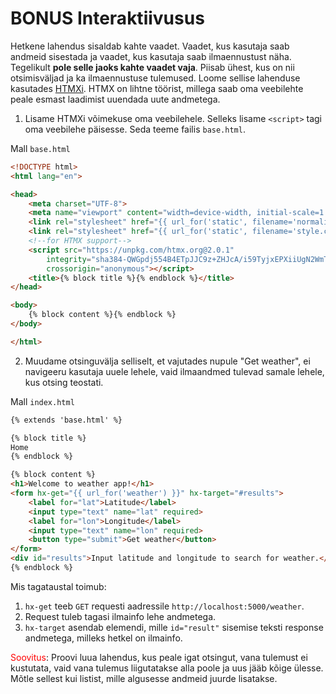 # BONUS Interaktiivusus

Hetkene lahendus sisaldab kahte vaadet. Vaadet, kus kasutaja saab andmeid sisestada ja vaadet, kus kasutaja saab ilmaennustust näha. Tegelikult **pole selle jaoks kahte vaadet vaja**. Piisab ühest, kus on nii otsimisväljad ja ka ilmaennustuse tulemused. Loome sellise lahenduse kasutades [HTMXi](https://htmx.org/). HTMX on lihtne töörist, millega saab oma veebilehte peale esmast laadimist uuendada uute andmetega.

1. Lisame HTMXi võimekuse oma veebilehele. Selleks lisame `<script>` tagi oma veebilehe päisesse. Seda teeme failis `base.html`.

Mall `base.html`
```html
<!DOCTYPE html>
<html lang="en">

<head>
    <meta charset="UTF-8">
    <meta name="viewport" content="width=device-width, initial-scale=1.0">
    <link rel="stylesheet" href="{{ url_for('static', filename='normalize.css') }}">
    <link rel="stylesheet" href="{{ url_for('static', filename='style.css') }}">
    <!--for HTMX support-->
    <script src="https://unpkg.com/htmx.org@2.0.1"
        integrity="sha384-QWGpdj554B4ETpJJC9z+ZHJcA/i59TyjxEPXiiUgN2WmTyV5OEZWCD6gQhgkdpB/"
        crossorigin="anonymous"></script>
    <title>{% block title %}{% endblock %}</title>
</head>

<body>
    {% block content %}{% endblock %}
</body>

</html>
```

2. Muudame otsinguvälja selliselt, et vajutades nupule "Get weather", ei navigeeru kasutaja uuele lehele, vaid ilmaandmed tulevad samale lehele, kus otsing teostati.

Mall `index.html`
```html
{% extends 'base.html' %}

{% block title %}
Home
{% endblock %}

{% block content %}
<h1>Welcome to weather app!</h1>
<form hx-get="{{ url_for('weather') }}" hx-target="#results">
    <label for="lat">Latitude</label>
    <input type="text" name="lat" required>
    <label for="lon">Longitude</label>
    <input type="text" name="lon" required>
    <button type="submit">Get weather</button>
</form>
<div id="results">Input latitude and longitude to search for weather.</div>
{% endblock %}
```

Mis tagataustal toimub:
1. `hx-get` teeb `GET` requesti aadressile `http://localhost:5000/weather`.
2. Request tuleb tagasi ilmainfo lehe andmetega.
3. `hx-target` asendab elemendi, mille `id="result"` sisemise teksti response andmetega, milleks hetkel on ilmainfo.

<span style="color: red">Soovitus</span>: Proovi luua lahendus, kus peale igat otsingut, vana tulemust ei kustutata, vaid vana tulemus liigutatakse alla poole ja uus jääb kõige ülesse. Mõtle sellest kui listist, mille algusesse andmeid juurde lisatakse.